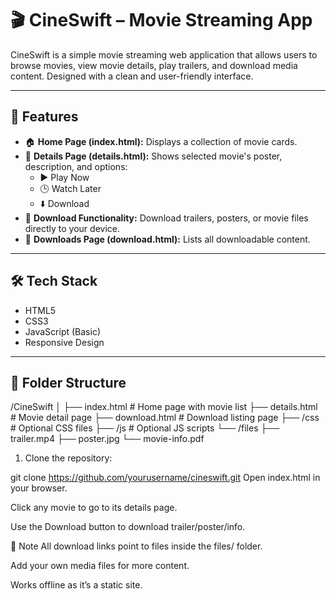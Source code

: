 # 🎬 CineSwift – Movie Streaming App

CineSwift is a simple movie streaming web application that allows users to browse movies, view movie details, play trailers, and download media content. Designed with a clean and user-friendly interface.

---

## 🚀 Features

- 🏠 **Home Page (index.html):** Displays a collection of movie cards.
- 📄 **Details Page (details.html):** Shows selected movie's poster, description, and options:
  - ▶️ Play Now
  - 🕒 Watch Later
  - ⬇️ Download
- 💾 **Download Functionality:** Download trailers, posters, or movie files directly to your device.
- 📁 **Downloads Page (download.html):** Lists all downloadable content.

---

## 🛠️ Tech Stack

- HTML5
- CSS3
- JavaScript (Basic)
- Responsive Design

---

## 📂 Folder Structure

/CineSwift
│
├── index.html # Home page with movie list
├── details.html # Movie detail page
├── download.html # Download listing page
├── /css # Optional CSS files
├── /js # Optional JS scripts
└── /files
├── trailer.mp4
├── poster.jpg
└── movie-info.pdf

1. Clone the repository:
   
git clone https://github.com/yourusername/cineswift.git
Open index.html in your browser.

Click any movie to go to its details page.

Use the Download button to download trailer/poster/info.

📌 Note
All download links point to files inside the files/ folder.

Add your own media files for more content.

Works offline as it’s a static site.

